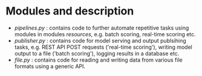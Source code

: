 # Modules and description 

* *pipelines.py* : contains code to further automate repetitive tasks using modules in modules *resources*, e.g. batch scoring, real-time scoring etc.  
* *publisher.py* : contains code for model serving and output publsihing tasks, e.g. REST API POST requests ('real-time scoring'), writing model output to a file ('batch scoring'), logging results in a database etc.  
* *file.py* : contains code for reading and writing data from various file formats using a generic API.

